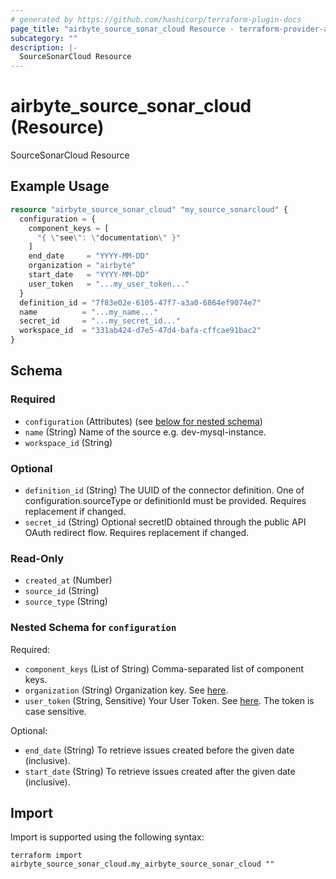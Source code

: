 ```yaml
---
# generated by https://github.com/hashicorp/terraform-plugin-docs
page_title: "airbyte_source_sonar_cloud Resource - terraform-provider-airbyte"
subcategory: ""
description: |-
  SourceSonarCloud Resource
---
```


# airbyte_source_sonar_cloud (Resource)

SourceSonarCloud Resource

## Example Usage

```terraform
resource "airbyte_source_sonar_cloud" "my_source_sonarcloud" {
  configuration = {
    component_keys = [
      "{ \"see\": \"documentation\" }"
    ]
    end_date     = "YYYY-MM-DD"
    organization = "airbyte"
    start_date   = "YYYY-MM-DD"
    user_token   = "...my_user_token..."
  }
  definition_id = "7f83e02e-6105-47f7-a3a0-6864ef9074e7"
  name          = "...my_name..."
  secret_id     = "...my_secret_id..."
  workspace_id  = "331ab424-d7e5-47d4-bafa-cffcae91bac2"
}
```

<!-- schema generated by tfplugindocs -->
## Schema

### Required

- `configuration` (Attributes) (see [below for nested schema](#nestedatt--configuration))
- `name` (String) Name of the source e.g. dev-mysql-instance.
- `workspace_id` (String)

### Optional

- `definition_id` (String) The UUID of the connector definition. One of configuration.sourceType or definitionId must be provided. Requires replacement if changed.
- `secret_id` (String) Optional secretID obtained through the public API OAuth redirect flow. Requires replacement if changed.

### Read-Only

- `created_at` (Number)
- `source_id` (String)
- `source_type` (String)

<a id="nestedatt--configuration"></a>
### Nested Schema for `configuration`

Required:

- `component_keys` (List of String) Comma-separated list of component keys.
- `organization` (String) Organization key. See <a href="https://docs.sonarcloud.io/appendices/project-information/#project-and-organization-keys">here</a>.
- `user_token` (String, Sensitive) Your User Token. See <a href="https://docs.sonarcloud.io/advanced-setup/user-accounts/">here</a>. The token is case sensitive.

Optional:

- `end_date` (String) To retrieve issues created before the given date (inclusive).
- `start_date` (String) To retrieve issues created after the given date (inclusive).

## Import

Import is supported using the following syntax:

```shell
terraform import airbyte_source_sonar_cloud.my_airbyte_source_sonar_cloud ""
```
